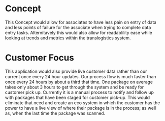# Concept
This Concept would allow for associates to have less pain on entry of data and less points of failure for the associate when trying to complete data entry tasks. Alternitavely this would also allow for readablility ease while looking at trends and metrics within the translogistics system. 

# Customer Focus
This application would also provide live customer data rather than our current once every 24 hour updates. Our process flow is much faster than once every 24 hours by about a third that time. One package on average takes only about 3 hours to get through the system and be ready for customer pick up. Currently it is a manual process to notify and follow up with packages that have been staged for customer pick-up. This would eliminate that need and create an eco system in which the customer has the power to have a live view of where their package is in the process; as well as, when the last time the package was scanned.

